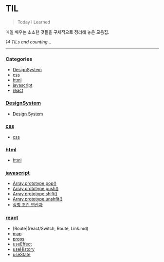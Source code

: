 # TIL
> Today I Learned

매일 배우는 소소한 것들을 구체적으로 정리해 놓은 모음집.


_14 TILs and counting..._

---

### Categories

- [DesignSystem](#DesignSystem)
- [css](#css)
- [html](#html)
- [javascript](#javascript)
- [react](#react)

### [DesignSystem](#DesignSystem)
- [Design System](DesignSystem/designSystem.md)

### [css](#css)
- [css](css/css.md)

### [html](#html)
- [html](html/html.md)

### [javascript](#javascript)
- [Array.prototype.pop()](javascript/Array.prototype.pop.md)
- [Array.prototype.push()](javascript/Array.prototype.push.md)
- [Array.prototype.shift()](javascript/Array.prototype.shift.md)
- [Array.prototype.unshfit()](javascript/Array.prototype.unshift.md)
- [삼항 조건 연산자](javascript/삼항조건연산자.md)

### [react](#react)
- [Route](react/Switch, Route, Link.md)
- [map](react/map.md)
- [props](react/props.md)
- [useEffect](react/useEffect.md)
- [useHistory](react/useHIstory.md)
- [useState](react/useState.md)

[1]: https://simonwillison.net/2020/Apr/20/self-rewriting-readme/
[2]: https://github.com/jbranchaud/til

